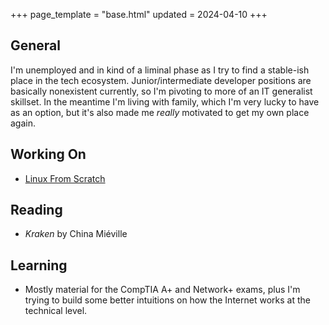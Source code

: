 +++
page_template = "base.html"
updated = 2024-04-10
+++

## General
I'm unemployed and in kind of a liminal phase as I try to find a stable-ish place in the tech ecosystem. Junior/intermediate developer positions are basically nonexistent currently, so I'm pivoting to more of an IT generalist skillset. In the meantime I'm living with family, which I'm very lucky to have as an option, but it's also made me *really* motivated to get my own place again.

## Working On
- [Linux From Scratch](https://www.linuxfromscratch.org/lfs/view/stable/index.html)

## Reading
- *Kraken* by China Miéville

## Learning
- Mostly material for the CompTIA A+ and Network+ exams, plus I'm trying to build some better intuitions on how the Internet works at the technical level. 


